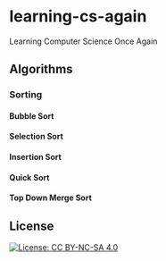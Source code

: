 # learning-cs-again
Learning Computer Science Once Again

## Algorithms

### Sorting

#### Bubble Sort
<ACanvasTwo id="bubble"/>

#### Selection Sort
<ACanvasTwo id="selection"/>

#### Insertion Sort
<ACanvasTwo id="insertion"/>

#### Quick Sort
<ACanvasTwo id="quick"/>

#### Top Down Merge Sort
<ACanvasTwo id="topDownMergeSort"/>



## License

[![License: CC BY-NC-SA 4.0](https://img.shields.io/badge/License-CC%20BY--NC--SA%204.0-lightgrey.svg)](https://creativecommons.org/licenses/by-nc-sa/4.0/)
